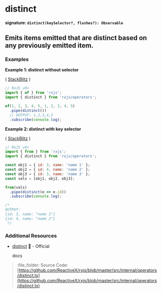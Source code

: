 # distinct

#### signature: `distinct(keySelector?, flushes?): Observable`

## Emits items emitted that are distinct based on any previously emitted item.

### Examples

**Example 1: distinct without selector**

\( [StackBlitz](https://stackblitz.com/edit/rxjs-distinct-example-wphfch?file=index.ts&devtoolsheight=100) \)

```javascript
// RxJS v6+
import { of } from 'rxjs';
import { distinct } from 'rxjs/operators';

of(1, 2, 3, 4, 5, 1, 2, 3, 4, 5)
  .pipe(distinct())
  // OUTPUT: 1,2,3,4,5
  .subscribe(console.log);
```

**Example 2: distinct with key selector**

\( [StackBlitz](https://stackblitz.com/edit/rxjs-distinct-example?file=index.ts&devtoolsheight=100) \)

```javascript
// RxJS v6+
import { from } from 'rxjs';
import { distinct } from 'rxjs/operators';

const obj1 = { id: 3, name: 'name 1' };
const obj2 = { id: 4, name: 'name 2' };
const obj3 = { id: 3, name: 'name 3' };
const vals = [obj1, obj2, obj3];

from(vals)
  .pipe(distinct(e => e.id))
  .subscribe(console.log);

/*
OUTPUT:
{id: 3, name: "name 1"}
{id: 4, name: "name 2"}
 */
```

### Additional Resources

* [distinct](https://rxjs.dev/api/operators/distinct) :newspaper: - Official

  docs

> :file\_folder: Source Code: [https://github.com/ReactiveX/rxjs/blob/master/src/internal/operators/distinct.ts](https://github.com/ReactiveX/rxjs/blob/master/src/internal/operators/distinct.ts)

